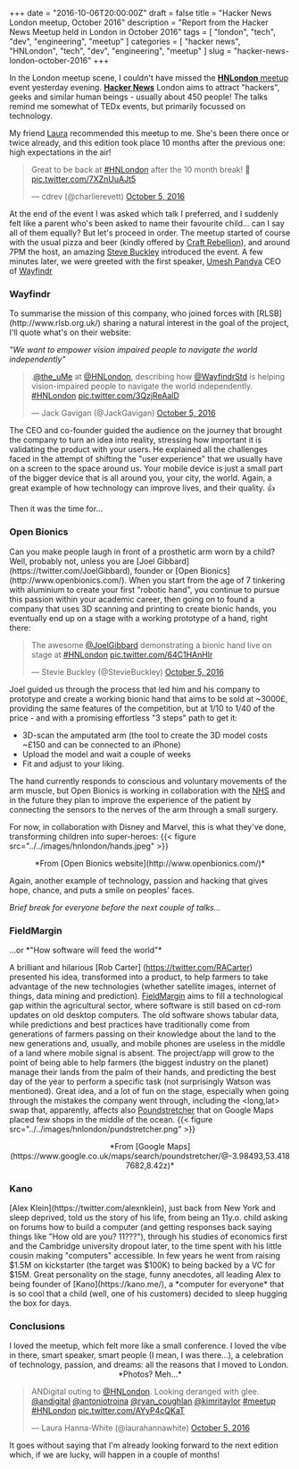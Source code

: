 +++
date = "2016-10-06T20:00:00Z"
draft = false
title = "Hacker News London meetup, October 2016"
description = "Report from the Hacker News Meetup held in London in October 2016"
tags = [ "london", "tech", "dev", "engineering", "meetup" ]
categories = [ "hacker news", "HNLondon", "tech", "dev", "engineering", "meetup" ]
slug = "hacker-news-london-october-2016"
+++

In the London meetup scene, I couldn't have missed the [**HNLondon** meetup](http://www.meetup.com/HNLondon) event yesterday evening. [**Hacker News**](https://news.ycombinator.com/) London aims to attract "hackers", geeks and similar human beings - usually about 450 people! The talks remind me somewhat of TEDx events, but primarily focussed on technology.

My friend [Laura](https://twitter.com/laurahannawhite) recommended this meetup to me. She's been there once or twice already, and this edition took place 10 months after the previous one: high expectations in the air!
<blockquote class="twitter-tweet" data-lang="en"><p lang="en" dir="ltr">Great to be back at <a href="https://twitter.com/hashtag/HNLondon?src=hash">#HNLondon</a> after the 10 month break! 🦄 <a href="https://t.co/7XZnUuAJt5">pic.twitter.com/7XZnUuAJt5</a></p>&mdash; cdrev (@charlierevett) <a href="https://twitter.com/charlierevett/status/783732029909327872">October 5, 2016</a></blockquote>
<script async src="//platform.twitter.com/widgets.js" charset="utf-8"></script>

At the end of the event I was asked which talk I preferred, and I suddenly felt like a parent who's been asked to name their favourite child... can I say all of them equally? But let's proceed in order. The meetup started of course with the usual pizza and beer (kindly offered by [Craft Rebellion](http://craftrebellion.com/)), and around 7PM the host, an amazing [Steve Buckley](https://twitter.com/steviebuckley) introduced the event. A few minutes later, we were greeted with the first speaker, [Umesh Pandya](https://twitter.com/the_uMe) CEO of [Wayfindr](https://www.wayfindr.net/)

<h3>Wayfindr</h3>
To summarise the mission of this company, who joined forces with [RLSB](http://www.rlsb.org.uk/) sharing a natural interest in the goal of the project, I'll quote what's on their website:

*"We want to empower vision impaired people to navigate the world independently"*

<blockquote class="twitter-tweet" data-lang="en"><p lang="en" dir="ltr">.<a href="https://twitter.com/the_uMe">@the_uMe</a> at <a href="https://twitter.com/HNLondon">@HNLondon</a>, describing how <a href="https://twitter.com/WayfindrStd">@WayfindrStd</a> is helping vision-impaired people to navigate the world independently. <a href="https://twitter.com/hashtag/HNLondon?src=hash">#HNLondon</a> <a href="https://t.co/3QzjReAalD">pic.twitter.com/3QzjReAalD</a></p>&mdash; Jack Gavigan (@JackGavigan) <a href="https://twitter.com/JackGavigan/status/783735006355132421">October 5, 2016</a></blockquote>
<script async src="//platform.twitter.com/widgets.js" charset="utf-8"></script>

The CEO and co-founder guided the audience on the journey that brought the company to turn an idea into reality, stressing how important it is validating the product with your users. He explained all the challenges faced in the attempt of shifting the "user experience" that we usually have on a screen to the space around us. Your mobile device is just a small part of the bigger device that is all around you, your city, the world. Again, a great example of how technology can improve lives, and their quality. 👍

Then it was the time for...

<h3>Open Bionics</h3>
Can you make people laugh in front of a prosthetic arm worn by a child? Well, probably not, unless you are [Joel Gibbard](https://twitter.com/JoelGibbard), founder or [Open Bionics](http://www.openbionics.com/). When you start from the age of 7 tinkering with aluminium to create your first "robotic hand", you continue to pursue this passion within your academic career, then going on to found a company that uses 3D scanning and printing to create bionic hands, you eventually end up on a stage with a working prototype of a hand, right there:
<blockquote class="twitter-tweet" data-lang="en"><p lang="en" dir="ltr">The awesome <a href="https://twitter.com/JoelGibbard">@JoelGibbard</a> demonstrating a bionic hand live on stage at <a href="https://twitter.com/hashtag/HNLondon?src=hash">#HNLondon</a> <a href="https://t.co/64C1HAnHlr">pic.twitter.com/64C1HAnHlr</a></p>&mdash; Stevie Buckley (@StevieBuckley) <a href="https://twitter.com/StevieBuckley/status/783739115841974273">October 5, 2016</a></blockquote>
<script async src="//platform.twitter.com/widgets.js" charset="utf-8"></script>
Joel guided us through the process that led him and his company to prototype and create a working bionic hand that aims to be sold at ~3000£, providing the same features of the competition, but at 1/10 to 1/40 of the price - and with a promising effortless "3 steps" path to get it:

* 3D-scan the amputated arm (the tool to create the 3D model costs ~£150 and can be connected to an iPhone)
* Upload the model and wait a couple of weeks
* Fit and adjust to your liking.

The hand currently responds to conscious and voluntary movements of the arm muscle, but Open Bionics is working in collaboration with the [NHS](http://www.nhs.uk/) and in the future they plan to improve the experience of the patient by connecting the sensors to the nerves of the arm through a small surgery.

For now, in collaboration with Disney and Marvel, this is what they've done, transforming children into super-heroes:
{{< figure src="../../images/hnlondon/hands.jpeg" >}}
<center>*From [Open Bionics website](http://www.openbionics.com/)*</center>

Again, another example of technology, passion and hacking that gives hope, chance, and puts a smile on peoples' faces.

*Brief break for everyone before the next couple of talks...*

<h3>FieldMargin</h3>
...or *"How software will feed the world"*

A brilliant and hilarious [Rob Carter] (https://twitter.com/RACarter) presented his idea, transformed into a product, to help farmers to take advantage of the new technologies (whether satellite images, internet of things, data mining and prediction). [FieldMargin](http://www.fieldmargin.com/) aims to fill a technological gap within the agricultural sector, where software is still based on cd-rom updates on old desktop computers. The old software shows tabular data, while predictions and best practices have traditionally come from generations of farmers passing on their knowledge about the land to the new generations and, usually, and mobile phones are useless in the middle of a land where mobile signal is absent. The project/app will grow to the point of being able to help farmers (the biggest industry on the planet) manage their lands from the palm of their hands, and predicting the best day of the year to perform a specific task (not surprisingly Watson was mentioned). Great idea, and a lot of fun on the stage, especially when going through the mistakes the company went through, including the <long,lat> swap that, apparently, affects also [Poundstretcher](http://www.poundstretcher.co.uk/) that on Google Maps placed few shops in the middle of the ocean.
{{< figure src="../../images/hnlondon/pundstretcher.png" >}}
<center>*From [Google Maps](https://www.google.co.uk/maps/search/poundstretcher/@-3.98493,53.4187682,8.42z)*</center>

<h3>Kano</h3>
[Alex Klein](https://twitter.com/alexnklein), just back from New York and sleep deprived, told us the story of his life, from being an 11y.o. child asking on forums how to build a computer (and getting responses back saying things like "How old are you? 11???"), through his studies of economics first and the Cambridge university dropout later, to the time spent with his little cousin making "computers" accessible. In few years he went from raising $1.5M on kickstarter (the target was $100K) to being backed by a VC for $15M. Great personality on the stage, funny anecdotes, all leading Alex to being founder of [Kano](https://kano.me/), a *computer for everyone* that is so cool that a child (well, one of his customers) decided to sleep hugging the box for days.

<h3>Conclusions</h3>
I loved the meetup, which felt more like a small conference. I loved the vibe in there, smart speaker, smart people (I mean, I was there...), a celebration of technology, passion, and dreams: all the reasons that I moved to London.

<center>*Photos? Meh...*</center>
<blockquote class="twitter-tweet" data-lang="en"><p lang="en" dir="ltr">ANDigital outing to <a href="https://twitter.com/HNLondon">@HNLondon</a>. Looking deranged with glee. <a href="https://twitter.com/andigital">@andigital</a> <a href="https://twitter.com/antoniotroina">@antoniotroina</a> <a href="https://twitter.com/ryan_coughlan">@ryan_coughlan</a> <a href="https://twitter.com/kimritaylor">@kimritaylor</a> <a href="https://twitter.com/hashtag/meetup?src=hash">#meetup</a> <a href="https://twitter.com/hashtag/HNLondon?src=hash">#HNLondon</a> <a href="https://t.co/AYyP4cQKaT">pic.twitter.com/AYyP4cQKaT</a></p>&mdash; Laura Hanna-White (@laurahannawhite) <a href="https://twitter.com/laurahannawhite/status/783731834865811459">October 5, 2016</a></blockquote>
<script async src="//platform.twitter.com/widgets.js" charset="utf-8"></script>

It goes without saying that I'm already looking forward to the next edition which, if we are lucky, will happen in a couple of months!
